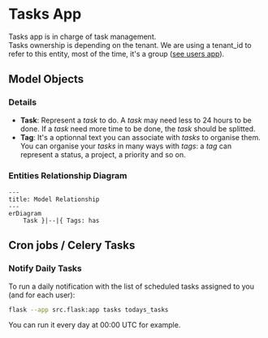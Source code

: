 # Tasks App

Tasks app is in charge of task management.  
Tasks ownership is depending on the tenant. We are using a tenant_id to refer to this entity, most of the time, it's a group ([see users app](../users/index.md)).

## Model Objects

### Details

- **Task**: Represent a *task* to do. A *task* may need less to 24 hours to be done. If a *task* need more time to be done, the *task* should be splitted.
- **Tag**: It's a optionnal text you can associate with *tasks* to organise them. You can organise your *tasks* in many ways with *tags*: a *tag* can represent a status, a project, a priority and so on.

### Entities Relationship Diagram

```mermaid
---
title: Model Relationship
---
erDiagram
    Task }|--|{ Tags: has
```

## Cron jobs / Celery Tasks

### Notify Daily Tasks

To run a daily notification with the list of scheduled tasks assigned to you (and for each user):

```bash
flask --app src.flask:app tasks todays_tasks
```

You can run it every day at 00:00 UTC for example.
